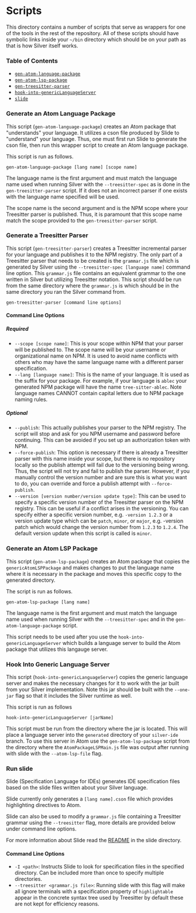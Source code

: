 # Scripts
This directory contains a number of scripts that serve as wrappers for one of the tools in the rest of the repository. All of these scripts should have symbolic links inside your `~/bin` directory which should be on your path as that is how Silver itself works.

### Table of Contents
  - [`gen-atom-language-package`](#generate-an-atom-language-package)
  - [`gen-atom-lsp-package`](#generate-an-atom-lsp-package)
  - [`gen-treesitter-parser`](#generate-a-treesitter-parser)
  - [`hook-into-genericLanguageServer`](#hook-into-generic-language-server)
  - [`slide`](#run-slide)


### Generate an Atom Language Package
This script (`gen-atom-language-package`) creates an Atom package that
 "understands" your language. It utilizes a cson file produced by Slide
 to "understand" your language. Thus, one must first run Slide to generate
 the cson file, then run this wrapper script to create an Atom language package.

This script is run as follows.

`gen-atom-language-package [lang name] [scope name]`

The language name is the first argument and must match the language name used
when running Silver with the `--treesitter-spec` as is done in the
`gen-treesitter-parser` script.
If it does not an incorrect parser if one exists with the language name
specified will be used.

The scope name is the second argument and is the NPM scope where your Treesitter parser is published.
Thus, it is paramount that this scope name match the scope provided to the `gen-treesitter-parser` script.


### Generate a Treesitter Parser

This script (`gen-treesitter-parser`) creates a Treesitter incremental parser for your
language and publishes it to the NPM registry.
The only part of a Treesitter parser that needs to be created is the `grammar.js` file which
is generated by Silver using the `--treesitter-spec [language name]` command line option.
This `grammar.js` file contains an equivalent grammar to the one written in Silver but
utilizing Treesitter notation.
This script should be run from the same directory where the `grammar.js` is which should
be in the same directory you ran the Silver command from.

`gen-treesitter-parser [command line options]`

#### Command Line Options
##### Required

  - `--scope [scope name]`: This is your scope within NPM that your parser will be published to.
  The scope name will be your username or organizational name on NPM.
  It is used to avoid name conflicts with others who may have the same language name
  with a different parser specification.
  - `--lang [language name]`: This is the name of your language.
  It is used as the suffix for your package. For example, if your language is `ablec` your
  generated NPM package will have the name `tree-sitter-ablec`. Note language names CANNOT
  contain capital letters due to NPM package naming rules.


##### Optional
  - `--publish`: This actually publishes your parser to the NPM registry.
   The script will stop and ask for you NPM username and password before continuing.
   This can be avoided if you set up an authorization token with NPM.
  - `--force-publish`: This option is necessary if there is already a Treesitter parser with this name inside your scope,
  but there is no repository locally so the publish attempt will fail due to the versioning being wrong.
  Thus, the script will not try and fail to publish the parser.
  However, if you manually control the version number and are sure this is what you want to do, you can override and force a publish attempt with `--force-publish`.
  - `--version [version number/version update type]`: This can be used to specify a specific version number of the Treesitter parser on the NPM registry.
  This can be useful if a conflict arises in the versioning.
  You can specify either a specific version number, e.g. `-version 1.2.3` or a version update type which can be `patch`, `minor`, or `major`, e.g. -version patch which would change the version number from `1.2.3` to `1.2.4`. The default version update when this script is called is `minor`.

### Generate an Atom LSP Package
This script (`gen-atom-lsp-package`) creates an Atom package
that copies the `genericAtomLSPPackage` and makes changes to
put the language name where it is necessary in the package
and moves this specific copy to the generated directory.

The script is run as follows.

`gen-atom-lsp-package [lang name]`

The language name is the first argument and must match the
language name used when running Silver with the
`--treesitter-spec` and in the `gen-atom-language-package`
script.

This script needs to be used after you use the
`hook-into-genericLanguageServer` which builds a
language server to build the Atom package that utilizes
this langauge server.

### Hook Into Generic Language Server
This script (`hook-into-genericLanguageServer`) copies the
generic language server and makes the necessary changes for
it to work with the jar built from your Silver
implementation. Note this jar should be built with the
`--one-jar` flag so that it includes the Silver runtime as
well.

This script is run as follows

`hook-into-genericLanguageServer [jarName]`

This script must be run from the directory where the jar is
located. This will place a language server into the
`generated` directory of your `silver-ide` branch. To use
this server in Atom use the `gen-atom-lsp-package` script
from the directory where the `AtomPackageLSPMain.js` file was
output after running with slide with the `--atom-lsp-file`
flag.

### Run slide
Slide (Specification Language for IDEs) generates IDE specification files based on the slide files written about your Silver language.

Slide currently only generates a `[lang name].cson` file which provides highlighting directives to Atom.

Slide can also be used to modify a `grammar.js` file containing a Treesitter
grammar using the `--treesitter` flag,
more details are provided below under command line options.

For more information about Slide read the [README](../slide)
in the slide directory.
#### Command Line Options
- `-I <path>`:
Instructs Slide to look for specification files in the specified directory. Can be included more than once to specify multiple directories.
- `--treesitter <grammar.js file>`: Running slide with this flag will make all
ignore terminals with a specification property of `highlightable` appear in
the concrete syntax tree used by Treesitter by default these are not kept for
efficiency reasons.

